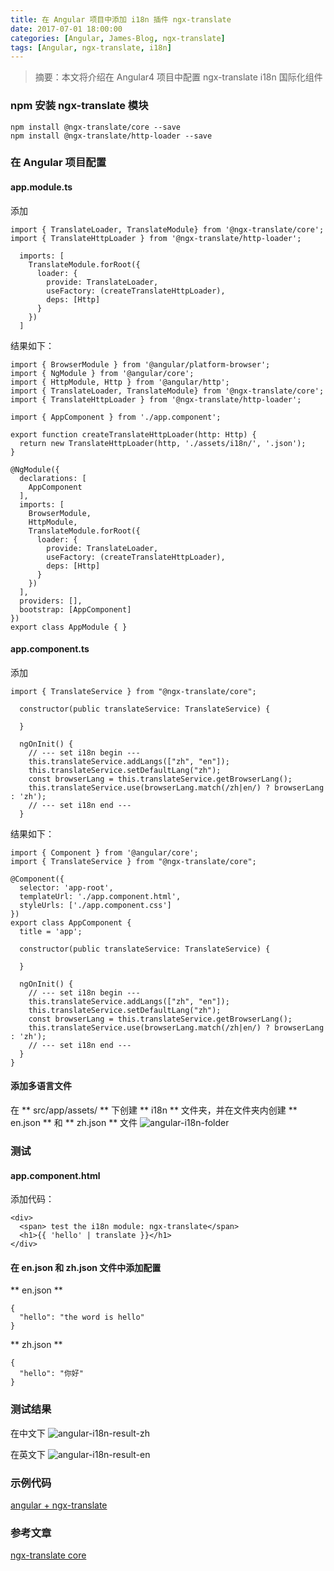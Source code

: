 ```yaml
---
title: 在 Angular 项目中添加 i18n 插件 ngx-translate
date: 2017-07-01 18:00:00
categories: [Angular, James-Blog, ngx-translate]
tags: [Angular, ngx-translate, i18n]
---
```


> 摘要：本文将介绍在 Angular4 项目中配置 ngx-translate i18n 国际化组件

### npm 安装 ngx-translate 模块

```
npm install @ngx-translate/core --save
npm install @ngx-translate/http-loader --save
```

### 在 Angular 项目配置

#### app.module.ts

添加
```
import { TranslateLoader, TranslateModule} from '@ngx-translate/core';
import { TranslateHttpLoader } from '@ngx-translate/http-loader';

  imports: [
    TranslateModule.forRoot({
      loader: {
        provide: TranslateLoader,
        useFactory: (createTranslateHttpLoader),
        deps: [Http]
      }
    })
  ]

```

结果如下： 

```
import { BrowserModule } from '@angular/platform-browser';
import { NgModule } from '@angular/core';
import { HttpModule, Http } from '@angular/http';
import { TranslateLoader, TranslateModule} from '@ngx-translate/core';
import { TranslateHttpLoader } from '@ngx-translate/http-loader';

import { AppComponent } from './app.component';

export function createTranslateHttpLoader(http: Http) {
  return new TranslateHttpLoader(http, './assets/i18n/', '.json');
}

@NgModule({
  declarations: [
    AppComponent
  ],
  imports: [
    BrowserModule,
    HttpModule,
    TranslateModule.forRoot({
      loader: {
        provide: TranslateLoader,
        useFactory: (createTranslateHttpLoader),
        deps: [Http]
      }
    })
  ],
  providers: [],
  bootstrap: [AppComponent]
})
export class AppModule { }

```

#### app.component.ts

添加

```
import { TranslateService } from "@ngx-translate/core";

  constructor(public translateService: TranslateService) {

  }
  
  ngOnInit() {
    // --- set i18n begin ---
    this.translateService.addLangs(["zh", "en"]);
    this.translateService.setDefaultLang("zh");
    const browserLang = this.translateService.getBrowserLang();
    this.translateService.use(browserLang.match(/zh|en/) ? browserLang : 'zh');
    // --- set i18n end ---
  }
```

结果如下：

```
import { Component } from '@angular/core';
import { TranslateService } from "@ngx-translate/core";

@Component({
  selector: 'app-root',
  templateUrl: './app.component.html',
  styleUrls: ['./app.component.css']
})
export class AppComponent {
  title = 'app';

  constructor(public translateService: TranslateService) {

  }

  ngOnInit() {
    // --- set i18n begin ---
    this.translateService.addLangs(["zh", "en"]);
    this.translateService.setDefaultLang("zh");
    const browserLang = this.translateService.getBrowserLang();
    this.translateService.use(browserLang.match(/zh|en/) ? browserLang : 'zh');
    // --- set i18n end ---
  }
}

```

#### 添加多语言文件

在 ** src/app/assets/ ** 下创建 ** i18n ** 文件夹，并在文件夹内创建 ** en.json ** 和 ** zh.json ** 文件
![angular-i18n-folder](https://1csh1.github.io/img/angular-add-ngx-translate/angular-i18n-folder.png)

### 测试

#### app.component.html

添加代码：
```
<div>
  <span> test the i18n module: ngx-translate</span>
  <h1>{{ 'hello' | translate }}</h1>
</div>
```

#### 在 en.json 和 zh.json 文件中添加配置

** en.json **
```
{
  "hello": "the word is hello"
}
```
** zh.json **
```
{
  "hello": "你好"
}
```

### 测试结果
在中文下
![angular-i18n-result-zh](https://1csh1.github.io/img/angular-add-ngx-translate/angular-i18n-result-zh.png)

在英文下
![angular-i18n-result-en](https://1csh1.github.io/img/angular-add-ngx-translate/angular-i18n-result-en.png)

### 示例代码
[angular + ngx-translate](https://github.com/1CSH1/james-blog-ui/tree/7d2a64c3bc97d33e1b696019536f7627bcc3f3c4)

### 参考文章
[ngx-translate core](https://github.com/ngx-translate/core)
